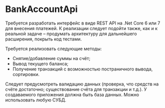 # BankAccountApi

Требуется разработать интерфейс в виде REST API на .Net Core 6 или 7 для внесения платежей. К реализации следует подойти также, как и к реальной задаче – продумать архитектуру для дальнейшего расширения, покрыть код тестами.

Требуется реализовать следующие методы:
- Снятие/добавление суммы на счёт;
- Вывод текущего баланса;
- Получение транзакций с возможностью постраничного вывода, сортировки.

Следует предусмотреть валидацию данных (проверка, что средств на счёте достаточно; существование счёта для транзакции и т.д.).
У создаваемого приложения должна быть база данных. Можно использовать любую СУБД.
